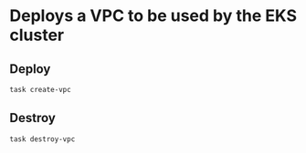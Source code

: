 # Deploys a VPC to be used by the EKS cluster

## Deploy
```bash
task create-vpc
```

## Destroy
```bash
task destroy-vpc
```